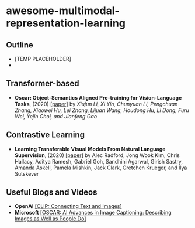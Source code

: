 # awesome-multimodal-representation-learning
## Outline 
- [TEMP PLACEHOLDER]
- 
## Transformer-based
- **Oscar: Object-Semantics Aligned Pre-training for Vision-Language Tasks**, (2020) [[paper]](https://arxiv.org/pdf/2004.06165.pdf) by *Xiujun Li, Xi Yin, Chunyuan Li, Pengchuan Zhang, Xiaowei Hu, Lei Zhang, Lijuan Wang, Houdong Hu, Li Dong, Furu Wei, Yejin Choi, and Jianfeng Gao*


## Contrastive Learning
- **Learning Transferable Visual Models From Natural Language Supervision**, (2020) [[paper]](https://arxiv.org/pdf/2103.00020.pdf) by Alec Radford, Jong Wook Kim, Chris Hallacy, Aditya Ramesh, Gabriel Goh, Sandhini Agarwal, Girish Sastry, Amanda Askell, Pamela Mishkin, Jack Clark, Gretchen Krueger, and Ilya Sutskever 

## Useful Blogs and Videos
- **OpenAI** [[CLIP: Connecting Text and Images]](https://openai.com/blog/clip/)
- **Microsoft** [[OSCAR: AI Advances in Image Captioning: Describing Images as Well as People Do]](https://www.youtube.com/watch?v=QNesnXfyYq8)
